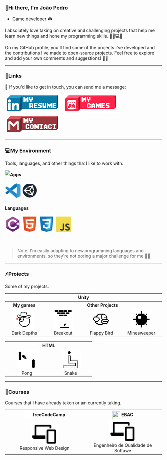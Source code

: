 ### 👋Hi there, I'm João Pedro

- Game developer 🎮

I absolutely love taking on creative and challenging projects that help me learn new things and hone my programming skills. 💪🏼💻🚀

On my GitHub profile, you'll find some of the projects I've developed and the contributions I've made to open-source projects. Feel free to explore and add your own comments and suggestions! 🙌🏼

<hr>

### 📩Links

📧 If you'd like to get in touch, you can send me a message:

<div>
 <a href="https://www.linkedin.com/in/jpmunhozoliveira/"><img src="resources/icons/contacts/linkedIn.png" alt="Link LinkedIn" height="64"/></a>
 <a href="https://jaoophez.itch.io/"><img src="resources/icons/contacts/itchio.png" alt="Link Itch.io" height="64"/></a>
 <a href="mailto:jpmunhozoliveira@gmail.com"><img src="resources/icons/contacts/gmail.png" alt="Link Gmail" height="64"/></a>
 </div>

<hr>

### 💻My Environment

Tools, languages, and other things that I like to work with.


<a href="#"><img align="left" src="https://github-readme-stats.vercel.app/api/top-langs/?username=JpMunhozOliveira&hide=ShaderLab,HLSL&theme=transparent&hide_border=true&card_width=400" /></a>

<div align="right">
 <div align="left">
 <h4> Apps </h4>
 <a href="#"><img src="resources/icons/tools/vscode/vscode-original.svg" alt="VS Code Logo" width="50" height="50"></a>
 <a href="#"><img src="resources/icons/tools/unity/unity.svg" alt="Unity Logo" width="50" height="50"></a>
 <h4> Languages </h4>
 <a href="#"><img src="resources/icons/programming/csharp/csharp-original.svg" alt="C sharp" width="50" height="50"></a>
 <a href="#"><img src="resources/icons/programming/html5/html5-original.svg" alt="Html" width="50" height="50"></a>
 <a href="#"><img src="resources/icons/programming/css3/css3-original.svg" alt="Css" width="50" height="50"></a>
 <a href="#"><img src="resources/icons/programming/javascript/javascript-original.svg" alt="JavaScript" width="50" height="50"></a>
 </div>
</div>

<br>
<br>

>Note: I'm easily adapting to new programming languages and environments, so they're not posing a major challenge for me 📖💡

<hr>

### ⚡Projects

Some of my projects.

<div align="center">
 <table>
  
 <!------------------------Header Unity------------------------->
  
  <tr>
   <th colspan="5"> Unity </th>
  </tr>

  <tr>
   <th colspan="1">My games</th>

   <th colspan="3">Other Projects</th>
  </tr>
  
 <!-----------------------Projects Unity------------------------>
  
  <tr>
    <td align="center" width="126">
      <a href="https://github.com/JpMunhozOliveira/Dark-Depths">
       <picture>
         <source media="(prefers-color-scheme: dark)" srcset="resources/images/Projects/DarkDepthsIconLight.png">
         <img src="resources/images/Projects/DarkDepthsIconDark.png" width="64" alt="Dark depths Icon">
       </picture>
      </a>
      <br>Dark Depths
   </td>
   
   <td align="center" width="126">
      <a href="https://github.com/JpMunhozOliveira/Breakout-Unity-Csharp">
       <picture>
         <source media="(prefers-color-scheme: dark)" srcset="resources/images/Projects/BreakoutIconLight.png">
         <img src="resources/images/Projects/BreakoutIconDark.png" width="64" alt="Breakout Icon">
       </picture>
      </a>
      <br>Breakout
   </td>
  
   <td align="center" width="126">
      <a href="https://github.com/JpMunhozOliveira/Flappy-Bird">
       <picture>
         <source media="(prefers-color-scheme: dark)" srcset="resources/images/Projects/FlappyIconLight.png">
         <img src="resources/images/Projects/FlappyIconDark.png" width="64" alt="Flappy Bird Icon">
       </picture>
      </a>
      <br>Flappy Bird
   </td>
   
   <td align="center" width="126">
      <a href="https://github.com/JpMunhozOliveira/Minesweeper-Unity-Csharp">
       <picture>
         <source media="(prefers-color-scheme: dark)" srcset="resources/images/Projects/MinesweeperIconLight.png">
         <img src="resources/images/Projects/MinesweeperIconDark.png" width="64" alt="Minesweeper Icon">
       </picture>
      </a>
      <br>Minesweeper
   </td>
  </tr>
 </table>

<!-----------------------Header HTML------------------------>
<table>
 <tr>
   <th colspan="3"> HTML </th>
 </tr>
 <tr>
  
  <td align="center" width="126">
      <a href="https://github.com/JpMunhozOliveira/Pong-Html5-Js">
       <picture>
         <source media="(prefers-color-scheme: dark)" srcset="resources/images/Projects/PongIconLight.png">
         <img src="resources/images/Projects/PongIconDark.png" width="64" alt="Pong Icon">
       </picture>
      </a>
      <br>Pong
   </td>
  
   <td align="center" width="126">
      <a href="https://github.com/JpMunhozOliveira/Snake-Html5-Js">
       <picture>
         <source media="(prefers-color-scheme: dark)" srcset="resources/images/Projects/SnakeIconLight.png">
         <img src="resources/images/Projects/SnakeIconDark.png" width="64" alt="Snake Icon">
       </picture>
      </a>
      <br>Snake
   </td>
  
 </tr>
</table>
 
</div>
 
<hr>

### 🏫Courses

Courses that I have already taken or am currently taking.

<div align="center">
 <table>
  
 <!------------------------Header------------------------->
  
  <tr>
    <th colspan="1"><a href="#"><img src="resources/icons/courses/freecodecamp/fcc_primary_small.svg" width="25" height="25" align="center"></a> freeCodeCamp </th>
    <th colspan="1"><a href="#"><img src="resources/icons/courses/" width="25" height="25" align="center"></a> EBAC </th>
  </tr>
  
 <!-----------------------Projects------------------------>
  
  <tr>
   <td align="center" width="250">
      <a href="https://github.com/JpMunhozOliveira/Responsive-Web-Design/blob/main/README.md">
       <picture>
         <source media="(prefers-color-scheme: dark)" srcset="resources/icons/courses/freecodecamp/Web_Development_Icon_Light.png">
         <img src="resources/icons/courses/freecodecamp/Web_Development_Icon_Dark.png" width="86.22">
       </picture>
      </a>
      <br>Responsive Web Design
   </td>
   <td align="center" width="250">
     <a href="https://github.com/JpMunhozOliveira/Responsive-Web-Design/blob/main/README.md">
       <picture>
         <source media="(prefers-color-scheme: dark)" srcset="resources/icons/courses/freecodecamp/Web_Development_Icon_Light.png">
         <img src="resources/icons/courses/freecodecamp/Web_Development_Icon_Dark.png" width="86.22">
       </picture>
      </a>
      <br>Engenheiro de Qualidade de Softawe
  </td>
  </tr>
  
 </table>
</div>
